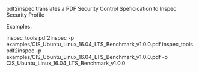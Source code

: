   pdf2inspec translates a PDF Security Control Speficication to Inspec Security Profile
  
Examples:

  inspec_tools pdf2inspec -p examples/CIS_Ubuntu_Linux_16.04_LTS_Benchmark_v1.0.0.pdf
  inspec_tools pdf2inspec -p examples/CIS_Ubuntu_Linux_16.04_LTS_Benchmark_v1.0.0.pdf -o CIS_Ubuntu_Linux_16.04_LTS_Benchmark_v1.0.0

